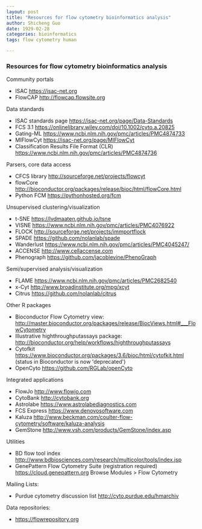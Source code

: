 ```yaml
---
layout: post
title: "Resources for flow cytometry bioinformatics analysis"
author: Shicheng Guo
date: 1929-02-28
categories: bioinformatics
tags: flow cytometry human

---
```


### Resources for flow cytometry bioinformatics analysis

Community portals
* ISAC https://isac-net.org
* FlowCAP http://flowcap.flowsite.org

Data standards
* ISAC standards page https://isac-net.org/page/Data-Standards
* FCS 3.1 https://onlinelibrary.wiley.com/doi/10.1002/cyto.a.20825
* Gating-ML https://www.ncbi.nlm.nih.gov/pmc/articles/PMC4874733
* MIFlowCyt https://isac-net.org/page/MIFlowCyt
* Classification Results File Format (CLR) https://www.ncbi.nlm.nih.gov/pmc/articles/PMC4874736

Parsers, core data access
* CFCS library http://sourceforge.net/projects/flowcyt
* flowCore http://bioconductor.org/packages/release/bioc/html/flowCore.html
* Python FCM https://pythonhosted.org/fcm

Unsupervised clustering/visualization
* t-SNE https://lvdmaaten.github.io/tsne
* VISNE https://www.ncbi.nlm.nih.gov/pmc/articles/PMC4076922
* FLOCK http://sourceforge.net/projects/immportflock
* SPADE https://github.com/nolanlab/spade
* Wanderlust https://www.ncbi.nlm.nih.gov/pmc/articles/PMC4045247/
* ACCENSE http://www.cellaccense.com
* Phenograph https://github.com/jacoblevine/PhenoGraph

Semi/supervised analysis/visualization
* FLAME https://www.ncbi.nlm.nih.gov/pmc/articles/PMC2682540
* x-Cyt http://www.broadinstitute.org/mpg/xcyt
* Citrus https://github.com/nolanlab/citrus

Other R packages
* Bioconductor Flow Cytometry view: http://master.bioconductor.org/packages/release/BiocViews.html#___FlowCytometry
* Illustrative highthroughputassays package: http://bioconductor.org/help/workflows/highthroughputassays
* Cytofkit https://www.bioconductor.org/packages/3.6/bioc/html/cytofkit.html (status in Bioconductor is now 'deprecated')
* OpenCyto https://github.com/RGLab/openCyto

Integrated applications
* FlowJo http://www.flowjo.com
* CytoBank http://cytobank.org
* Astrolabe https://www.astrolabediagnostics.com
* FCS Express https://www.denovosoftware.com
* Kaluza http://www.beckman.com/coulter-flow-cytometry/software/kaluza-analysis
* GemStone http://www.vsh.com/products/GemStone/index.asp

Utilities
* BD flow tool index http://www.bdbiosciences.com/research/multicolor/tools/index.jsp
* GenePattern Flow Cytometry Suite (registration required) https://cloud.genepattern.org Browse Modules > Flow Cytometry

Mailing Lists: 
* Purdue cytometry discussion list http://cyto.purdue.edu/hmarchiv

Data repositories: 
* https://flowrepository.org


